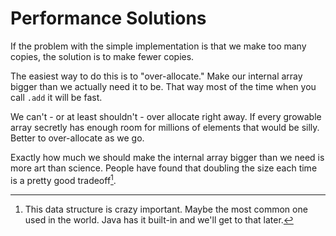 # Performance Solutions

If the problem with the simple implementation is that we make too many copies,
the solution is to make fewer copies.

The easiest way to do this is to "over-allocate." Make our internal array bigger than
we actually need it to be. That way most of the time when you call `.add` it will be
fast.

We can't - or at least shouldn't - over allocate right away. If every growable array secretly has enough room for millions of elements that would be silly. Better to over-allocate as we go.

Exactly how much we should make the internal array bigger than we need is more art than science. People have found that doubling the size each time is a pretty good tradeoff[^important].

[^important]: This data structure is crazy important. Maybe the most common one used in the world. Java has it built-in and we'll get to that later. 
